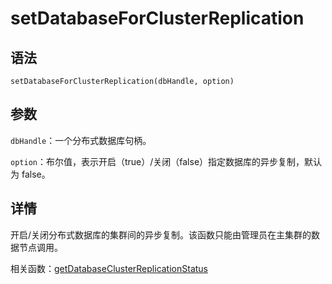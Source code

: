 # setDatabaseForClusterReplication

## 语法

`setDatabaseForClusterReplication(dbHandle, option)`

## 参数

`dbHandle`：一个分布式数据库句柄。

`option`：布尔值，表示开启（true）/关闭（false）指定数据库的异步复制，默认为 false。

## 详情

开启/关闭分布式数据库的集群间的异步复制。该函数只能由管理员在主集群的数据节点调用。

相关函数：[getDatabaseClusterReplicationStatus](../g/getDatabaseClusterReplicationStatus.html)

